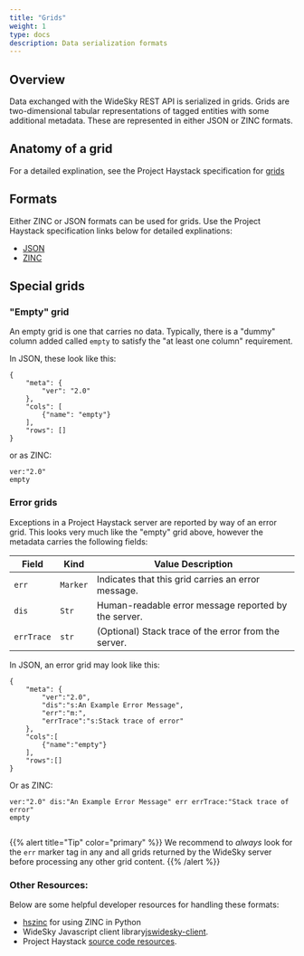 ```yaml
---
title: "Grids"
weight: 1
type: docs
description: Data serialization formats
---
```


## Overview
Data exchanged with the WideSky REST API is serialized in grids. Grids are two-dimensional tabular representations of tagged entities with some additional metadata. These are represented in either JSON or ZINC formats.

## Anatomy of a grid
For a detailed explination, see the Project Haystack specification for <a href="https://project-haystack.org/doc/Grids" target="_blank" rel="noopener">grids</a>

## Formats

Either ZINC or JSON formats can be used for grids. Use the Project Haystack specification links below for detailed explinations:

+ <a href="https://project-haystack.org/doc/Json" target="_blank" rel="noopener">JSON</a>
+ <a href="https://project-haystack.org/doc/Zinc" target="_blank" rel="noopener">ZINC</a>

## Special grids

### "Empty" grid

An empty grid is one that carries no data.  Typically, there is a "dummy" column added called `empty` to satisfy the "at least one column" requirement.

In JSON, these look like this:

  ```
  {
      "meta": {
          "ver": "2.0"
      },
      "cols": [
          {"name": "empty"}
      ],
      "rows": []
  }
  ```

or as ZINC:

```
ver:"2.0"
empty

```

### Error grids

Exceptions in a Project Haystack server are reported by way of an error grid.  This looks very much like the "empty" grid above, however the metadata carries the following fields:

  |Field|Kind|Value Description|
  |-----|----|-----------------|
  |`err`|`Marker`|Indicates that this grid carries an error message.|
  |`dis`|`Str`|Human-readable error message reported by the server.|
  |`errTrace`|`str`|(Optional) Stack trace of the error from the server.|

In JSON, an error grid may look like this:

```
{
    "meta": {
        "ver":"2.0",
        "dis":"s:An Example Error Message",
        "err":"m:",
        "errTrace":"s:Stack trace of error"
    },
    "cols":[
        {"name":"empty"}
    ],
    "rows":[]
}
```

Or as ZINC:
```
ver:"2.0" dis:"An Example Error Message" err errTrace:"Stack trace of error"
empty


```
{{% alert title="Tip"  color="primary" %}}
We recommend to _always_ look for the `err` marker tag in any and all grids returned by the WideSky server before processing any other grid content.
{{% /alert %}}



### Other Resources:
Below are some helpful developer resources for handling these formats:
+ <a href="https://github.com/widesky/hszinc" target="_blank" rel="noopener">hszinc</a> for using ZINC in Python
+ WideSky Javascript client library<a href="https://github.com/widesky/jswidesky-client" target="_blank" rel="noopener">jswidesky-client</a>.
+ Project Haystack <a href="https://project-haystack.org/download#source" target="_blank" rel="noopener">source code resources</a>.
